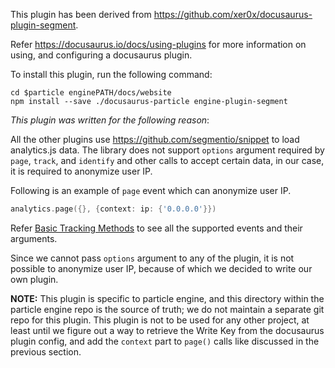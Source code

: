 This plugin has been derived from https://github.com/xer0x/docusaurus-plugin-segment.

Refer https://docusaurus.io/docs/using-plugins for more information on using, and configuring a docusaurus plugin.

To install this plugin, run the following command:
```shell
cd $particle enginePATH/docs/website
npm install --save ./docusaurus-particle engine-plugin-segment
```

_This plugin was written for the following reason_:

All the other plugins use https://github.com/segmentio/snippet to load analytics.js data. The library does not support `options` argument required by `page`, `track`, and `identify` and other calls to accept certain data, in our case, it is required to anonymize user IP.

Following is an example of `page` event which can anonymize user IP.
```go
analytics.page({}, {context: ip: {'0.0.0.0'}})
```

Refer [Basic Tracking Methods](https://segment.com/docs/connections/sources/catalog/libraries/website/javascript/#basic-tracking-methods) to see all the supported events and their arguments.

Since we cannot pass `options` argument to any of the plugin, it is not possible to anonymize user IP, because of which we decided to write our own plugin.

**NOTE:**
This plugin is specific to particle engine, and this directory within the particle engine repo is the source of truth; we do not maintain a separate git repo for this plugin. This plugin is not to be used for any other project, at least until we figure out a way to retrieve the Write Key from the docusaurus plugin config, and add the `context` part to `page()` calls like discussed in the previous section.
